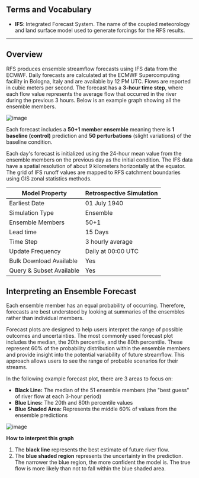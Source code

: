 ## Terms and Vocabulary

- **IFS**: Integrated Forecast System. The name of the coupled meteorology and land surface model used to generate forcings for the RFS results.

---

## Overview

RFS produces ensemble streamflow forecasts using IFS data from the ECMWF. Daily forecasts are calculated at the ECMWF Supercomputing facility in
Bologna, Italy and are available by 12 PM UTC. Flows are reported in cubic meters per second. The forecast has a **3-hour time step**, where each flow
value represents the average flow that occurred in the river during the previous 3 hours. Below is an example graph showing all the ensemble members.

![image](../../static/images/img17.png)

Each forecast includes a **50+1 member ensemble** meaning there is **1 baseline (control)** prediction and **50 perturbations** (slight variations) of
the baseline condition.

Each day's forecast is initialized using the 24-hour mean value from the ensemble members on the previous day as the initial condition. The IFS data
have a spatial resolution of about 9 kilometers horizontally at the equator. The grid of IFS runoff values are mapped to RFS catchment boundaries
using GIS zonal statistics methods.

| Model Property           | Retrospective Simulation |
|--------------------------|--------------------------|
| Earliest Date            | 01 July 1940             |
| Simulation Type          | Ensemble                 |
| Ensemble Members         | 50+1                     |
| Lead time                | 15 Days                  |
| Time Step                | 3 hourly average         |
| Update Frequency         | Daily at 00:00 UTC       |
| Bulk Download Available  | Yes                      |
| Query & Subset Available | Yes                      |

## Interpreting an Ensemble Forecast

Each ensemble member has an equal probability of occurring. Therefore, forecasts are best understood by looking at summaries of the ensembles rather
than individual members.

Forecast plots are designed to help users interpret the range of possible outcomes and uncertainties. The most commonly used forecast plot includes
the median, the 20th percentile, and the 80th percentile. These represent 60% of the probability distribution within the ensemble members and provide
insight into the potential variability of future streamflow. This approach allows users to see the range of probable scenarios for their streams.

In the following example forecast plot, there are 3 areas to focus on:

- **Black Line:** The median of the 51 ensemble members (the "best guess" of river flow at each 3-hour period)
- **Blue Lines:** The 20th and 80th percentile values
- **Blue Shaded Area:** Represents the middle 60% of values from the ensemble predictions

![image](../../static/images/img8.png)

**How to interpret this graph**

1. The **black line** represents the best estimate of future river flow.
2. The **blue shaded region** represents the uncertainty in the prediction. The narrower the blue region, the more confident the model is. The true
   flow is more likely than not to fall within the blue shaded area.
